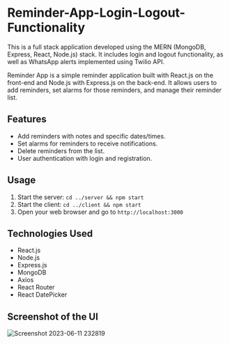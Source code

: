 # Reminder-App-Login-Logout-Functionality
This is a full stack application developed using the MERN (MongoDB, Express, React, Node.js) stack. It includes login and logout functionality, as well as WhatsApp alerts implemented using Twilio API.

Reminder App is a simple reminder application built with React.js on the front-end and Node.js with Express.js on the back-end. It allows users to add reminders, set alarms for those reminders, and manage their reminder list.

## Features

- Add reminders with notes and specific dates/times.
- Set alarms for reminders to receive notifications.
- Delete reminders from the list.
- User authentication with login and registration.

## Usage

1. Start the server: `cd ../server && npm start`
2. Start the client: `cd ../client && npm start`
3. Open your web browser and go to `http://localhost:3000`

## Technologies Used

- React.js
- Node.js
- Express.js
- MongoDB
- Axios
- React Router
- React DatePicker

## Screenshot of the UI 

![Screenshot 2023-06-11 232819](https://github.com/Get-Thecode/Reminder-App-Login-Logout-Functionality/assets/117562131/5aec194c-6f53-4a75-afa0-4ecd29929163)


